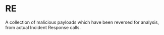 # RE

A collection of malicious payloads which have been reversed for analysis, from actual Incident Response calls.
